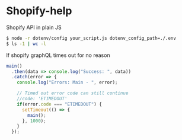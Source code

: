 # Shopify-help
Shopify API in plain JS

```bash
$ node -r dotenv/config your_script.js dotenv_config_path=./.env
$ ls -1 | wc -l
```

If shopify graphQL times out for no reason

```javascript
main()
  .then(data => console.log("Success: ", data))
  .catch(error => { 
    console.log("Errors: Main - ", error);

    // Timed out error code can still continue
    //code: 'ETIMEDOUT'
    if(error.code === "ETIMEDOUT") {
      setTimeout(() => {
        main();
      }, 1000);
    }
  });
```


